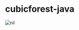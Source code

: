 cubicforest-java
================

![nil](http://adamsko.org/wp-content/uploads/2014/01/cubicforest.png)